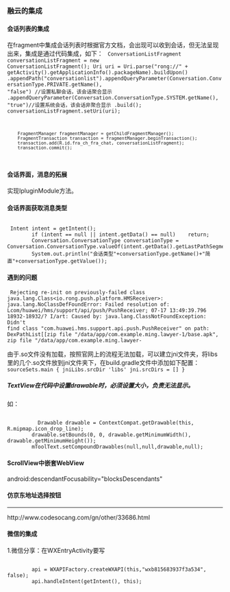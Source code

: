 ### 融云的集成

#### 会话列表的集成
在fragment中集成会话列表时根据官方文档，会出现可以收到会话，但无法呈现出来，集成是通过代码集成，如下：
<pro><code>
ConversationListFragment conversationListFragment = new ConversationListFragment();
Uri uri = Uri.parse("rong://" + getActivity().getApplicationInfo().packageName).buildUpon()
                .appendPath("conversationlist").appendQueryParameter(Conversation.ConversationType.PRIVATE.getName(), "false") //设置私聊会话，该会话聚合显示
                .appendQueryParameter(Conversation.ConversationType.SYSTEM.getName(), "true")//设置系统会话，该会话非聚合显示
                .build();
        conversationListFragment.setUri(uri);

        FragmentManager fragmentManager = getChildFragmentManager();
        FragmentTransaction transaction = fragmentManager.beginTransaction();
        transaction.add(R.id.fra_ch_fra_chat, conversationListFragment);
        transaction.commit();
</code></pro>
#### 会话界面，消息的拓展
实现IpluginModule方法。

#### 会话界面获取消息类型
<pre><code>
 Intent intent = getIntent();
        if (intent == null || intent.getData() == null)    return;
        Conversation.ConversationType conversationType = Conversation.ConversationType.valueOf(intent.getData().getLastPathSegment().toUpperCase(Locale.US));
        System.out.println("会话类型"+conversationType.getName()+"简直"+conversationType.getValue());
</code></pre>
#### 遇到的问题

<pro><code>
Rejecting re-init on previously-failed class java.lang.Class<io.rong.push.platform.HMSReceiver>: java.lang.NoClassDefFoundError: Failed resolution of: Lcom/huawei/hms/support/api/push/PushReceiver;
  07-17 13:49:39.796 18932-18932/? I/art: Caused by: java.lang.ClassNotFoundException: Didn't find class "com.huawei.hms.support.api.push.PushReceiver" on path: DexPathList[[zip file "/data/app/com.example.ming.lawyer-1/base.apk", zip file "/data/app/com.example.ming.lawyer-
</code></pro>

由于.so文件没有加载，按照官网上的流程无法加载，可以建立jni文件夹，将libs里的几个.so文件放到jni文件夹下，在build.gradle文件中添加如下配置：
<pro><code>
sourceSets.main {
    jniLibs.srcDir 'libs'
    jni.srcDirs = []
}
</code></pro>


##### TextView在代码中设置drawable时，必须设置大小，负责无法显示。
如：
<pre><code>
		  Drawable drawable = ContextCompat.getDrawable(this, R.mipmap.icon_drop_line);
        drawable.setBounds(0, 0, drawable.getMinimumWidth(), drawable.getMinimumHeight());
        mToolText.setCompoundDrawables(null,null,drawable,null);
</code></pre>


#### ScrollView中嵌套WebView
android:descendantFocusability="blocksDescendants"


#### 仿京东地址选择按钮
<hr>http://www.codesocang.com/gn/other/33686.html
</hr>


#### 微信的集成
1.微信分享：在WXEntryActivity要写
<pre><code>
   		api = WXAPIFactory.createWXAPI(this,"wxb815683937f3a534", false);
        api.handleIntent(getIntent(), this);
<code></pre>